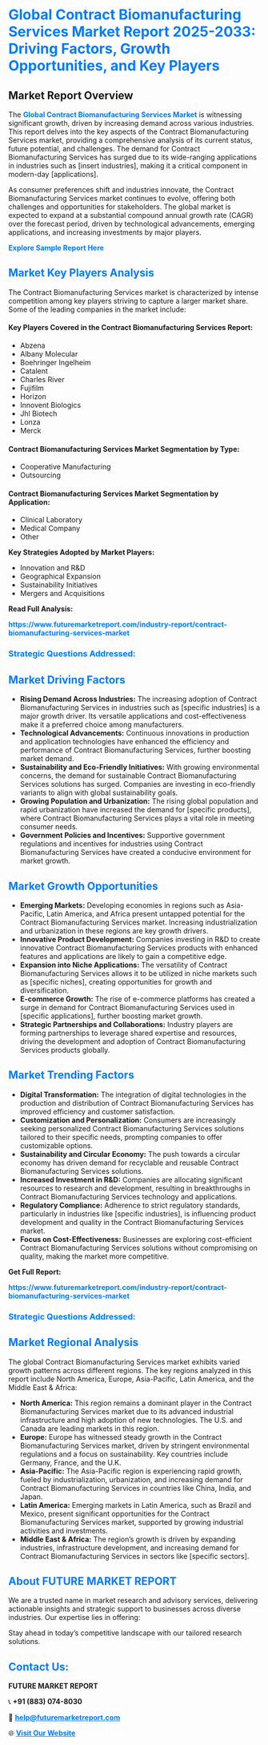 <h1 style="color: #007BFF;">Global Contract Biomanufacturing Services Market Report 2025-2033: Driving Factors, Growth Opportunities, and Key Players</h1>

<section id="overview">
<h2>Market Report Overview</h2>
<p>The <a href="https://www.futuremarketreport.com/industry-report/contract-biomanufacturing-services-market" style="color: #007BFF; text-decoration: none;"><strong>Global Contract Biomanufacturing Services Market</strong></a> is witnessing significant growth, driven by increasing demand across various industries. This report delves into the key aspects of the Contract Biomanufacturing Services market, providing a comprehensive analysis of its current status, future potential, and challenges. The demand for Contract Biomanufacturing Services has surged due to its wide-ranging applications in industries such as [insert industries], making it a critical component in modern-day [applications].</p>
<p>As consumer preferences shift and industries innovate, the Contract Biomanufacturing Services market continues to evolve, offering both challenges and opportunities for stakeholders. The global market is expected to expand at a substantial compound annual growth rate (CAGR) over the forecast period, driven by technological advancements, emerging applications, and increasing investments by major players.</p>
</section>

<section id="overview">
<p><a href="https://www.futuremarketreport.com/request-sample/reportId=55789" style="color: #007BFF; text-decoration: none;"><strong>Explore Sample Report Here</strong></a></p>
</section>

<section id="key-players">
<h2 style="color: #007BFF;">Market Key Players Analysis</h2>
<p>The Contract Biomanufacturing Services market is characterized by intense competition among key players striving to capture a larger market share. Some of the leading companies in the market include:</p>
<h4>Key Players Covered in the Contract Biomanufacturing Services Report:</h4>
<ul><li>Abzena</li><li>Albany Molecular</li><li>Boehringer Ingelheim</li><li>Catalent</li><li>Charles River</li><li>Fujifilm</li><li>Horizon</li><li>Innovent Biologics</li><li>Jhl Biotech</li><li>Lonza</li><li>Merck</li></ul>
<h4>Contract Biomanufacturing Services Market Segmentation by Type:</h4>
<ul><li>Cooperative Manufacturing</li><li>Outsourcing</li></ul>

<h4>Contract Biomanufacturing Services Market Segmentation by Application:</h4>
<ul><li>Clinical Laboratory</li><li>Medical Company</li><li>Other</li></ul>
<p><strong>Key Strategies Adopted by Market Players:</strong></p>
<ul>
<li>Innovation and R&D</li>
<li>Geographical Expansion</li>
<li>Sustainability Initiatives</li>
<li>Mergers and Acquisitions</li>
</ul>
</section>

<section>
<p><strong>Read Full Analysis: </strong></p><a href="https://www.futuremarketreport.com/industry-report/contract-biomanufacturing-services-market" style="color: #007BFF; text-decoration: none;"><strong>https://www.futuremarketreport.com/industry-report/contract-biomanufacturing-services-market</strong></a>
<h3 style="color: #007BFF;">Strategic Questions Addressed:</h3>
</section>

<section id="driving-factors">
<h2 style="color: #007BFF;">Market Driving Factors</h2>
<ul>
<li><strong>Rising Demand Across Industries:</strong> The increasing adoption of Contract Biomanufacturing Services in industries such as [specific industries] is a major growth driver. Its versatile applications and cost-effectiveness make it a preferred choice among manufacturers.</li>
<li><strong>Technological Advancements:</strong> Continuous innovations in production and application technologies have enhanced the efficiency and performance of Contract Biomanufacturing Services, further boosting market demand.</li>
<li><strong>Sustainability and Eco-Friendly Initiatives:</strong> With growing environmental concerns, the demand for sustainable Contract Biomanufacturing Services solutions has surged. Companies are investing in eco-friendly variants to align with global sustainability goals.</li>
<li><strong>Growing Population and Urbanization:</strong> The rising global population and rapid urbanization have increased the demand for [specific products], where Contract Biomanufacturing Services plays a vital role in meeting consumer needs.</li>
<li><strong>Government Policies and Incentives:</strong> Supportive government regulations and incentives for industries using Contract Biomanufacturing Services have created a conducive environment for market growth.</li>
</ul>
</section>

<section id="growth-opportunities">
<h2 style="color: #007BFF;">Market Growth Opportunities</h2>
<ul>
<li><strong>Emerging Markets:</strong> Developing economies in regions such as Asia-Pacific, Latin America, and Africa present untapped potential for the Contract Biomanufacturing Services market. Increasing industrialization and urbanization in these regions are key growth drivers.</li>
<li><strong>Innovative Product Development:</strong> Companies investing in R&D to create innovative Contract Biomanufacturing Services products with enhanced features and applications are likely to gain a competitive edge.</li>
<li><strong>Expansion into Niche Applications:</strong> The versatility of Contract Biomanufacturing Services allows it to be utilized in niche markets such as [specific niches], creating opportunities for growth and diversification.</li>
<li><strong>E-commerce Growth:</strong> The rise of e-commerce platforms has created a surge in demand for Contract Biomanufacturing Services used in [specific applications], further boosting market growth.</li>
<li><strong>Strategic Partnerships and Collaborations:</strong> Industry players are forming partnerships to leverage shared expertise and resources, driving the development and adoption of Contract Biomanufacturing Services products globally.</li>
</ul>
</section>

<section id="trending-factors">
<h2 style="color: #007BFF;">Market Trending Factors</h2>
<ul>
<li><strong>Digital Transformation:</strong> The integration of digital technologies in the production and distribution of Contract Biomanufacturing Services has improved efficiency and customer satisfaction.</li>
<li><strong>Customization and Personalization:</strong> Consumers are increasingly seeking personalized Contract Biomanufacturing Services solutions tailored to their specific needs, prompting companies to offer customizable options.</li>
<li><strong>Sustainability and Circular Economy:</strong> The push towards a circular economy has driven demand for recyclable and reusable Contract Biomanufacturing Services solutions.</li>
<li><strong>Increased Investment in R&D:</strong> Companies are allocating significant resources to research and development, resulting in breakthroughs in Contract Biomanufacturing Services technology and applications.</li>
<li><strong>Regulatory Compliance:</strong> Adherence to strict regulatory standards, particularly in industries like [specific industries], is influencing product development and quality in the Contract Biomanufacturing Services market.</li>
<li><strong>Focus on Cost-Effectiveness:</strong> Businesses are exploring cost-efficient Contract Biomanufacturing Services solutions without compromising on quality, making the market more competitive.</li>
</ul>
</section>

<section>
<p><strong>Get Full Report: </strong></p><a href="https://www.futuremarketreport.com/industry-report/contract-biomanufacturing-services-market" style="color: #007BFF; text-decoration: none;"><strong>https://www.futuremarketreport.com/industry-report/contract-biomanufacturing-services-market</strong></a>
<h3 style="color: #007BFF;">Strategic Questions Addressed:</h3>
</section>


<section id="regional-analysis">
<h2 style="color: #007BFF;">Market Regional Analysis</h2>
<p>The global Contract Biomanufacturing Services market exhibits varied growth patterns across different regions. The key regions analyzed in this report include North America, Europe, Asia-Pacific, Latin America, and the Middle East & Africa:</p>
<ul>
<li><strong>North America:</strong> This region remains a dominant player in the Contract Biomanufacturing Services market due to its advanced industrial infrastructure and high adoption of new technologies. The U.S. and Canada are leading markets in this region.</li>
<li><strong>Europe:</strong> Europe has witnessed steady growth in the Contract Biomanufacturing Services market, driven by stringent environmental regulations and a focus on sustainability. Key countries include Germany, France, and the U.K.</li>
<li><strong>Asia-Pacific:</strong> The Asia-Pacific region is experiencing rapid growth, fueled by industrialization, urbanization, and increasing demand for Contract Biomanufacturing Services in countries like China, India, and Japan.</li>
<li><strong>Latin America:</strong> Emerging markets in Latin America, such as Brazil and Mexico, present significant opportunities for the Contract Biomanufacturing Services market, supported by growing industrial activities and investments.</li>
<li><strong>Middle East & Africa:</strong> The region’s growth is driven by expanding industries, infrastructure development, and increasing demand for Contract Biomanufacturing Services in sectors like [specific sectors].</li>
</ul>
</section>

<footer>
<h2 style="color: #007BFF;">About FUTURE MARKET REPORT</h2>
<p>We are a trusted name in market research and advisory services, delivering actionable insights and strategic support to businesses across diverse industries. Our expertise lies in offering:</p>

<p>Stay ahead in today’s competitive landscape with our tailored research solutions.</p>

<h2 style="color: #007BFF;">Contact Us:</h2>
<p><strong>FUTURE MARKET REPORT</strong></p>
<p>📞 <strong>+91 (883) 074-8030</strong></p>
<p>📧 <strong><a href="mailto:help@futuremarketreport.com" style="color: #007BFF;">help@futuremarketreport.com</a></strong></p>
<p>🌐 <strong><a href="https://www.futuremarketreport.com/" style="color: #007BFF;">Visit Our Website</a></strong></p>
</footer>
